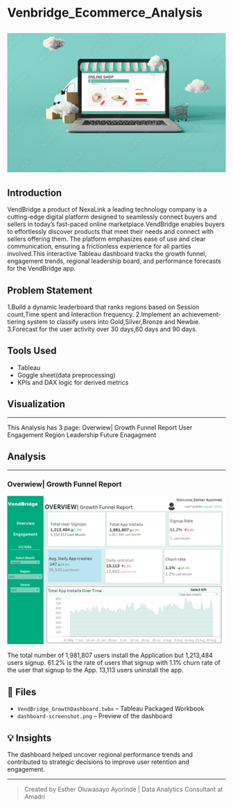 # Venbridge_Ecommerce_Analysis

![](https://github.com/EstherAyorinde/Venbridge_Ecommerce_Analysis/blob/main/Image%20import.png.png)
---

## Introduction
VendBridge a product of NexaLink a leading technology company is a cutting-edge digital platform designed to seamlessly connect buyers and sellers in today’s fast-paced online marketplace.VendBridge enables buyers to effortlessly discover products that meet their needs and connect with sellers offering them. The platform emphasizes ease of use and clear communication, ensuring a frictionless experience for all parties involved.This interactive Tableau dashboard tracks the growth funnel, engagement trends, regional leadership board, and performance forecasts for the VendBridge app.

## Problem Statement
1.Build a dynamic leaderboard that ranks regions based on Session count,Time spent and Interaction frequency.
2.Implement an achievement-tiering system to classify users into Gold,Silver,Bronze and Newbie.
3.Forecast for the  user activity over 30 days,60 days and 90 days.

## Tools Used
- Tableau
- Goggle sheet(data preprocessing)
- KPIs and DAX logic for derived metrics

## Visualization
---

This Analysis has 3 page:
Overwiew| Growth Funnel Report
User Engagement
Region Leadership
Future Enagagment

## Analysis
--- 

### Overwiew| Growth Funnel Report

![](https://github.com/EstherAyorinde/Venbridge_Ecommerce_Analysis/blob/main/vendBridge(overview).png)

The total number of 1,981,807 users install the Application but 1,213,484 users signup.
61.2% is the rate of users that signup with 1.1% churn rate of the user that signup to the App.
13,113 users uninstall the app.


## 📁 Files
- `VendBridge_GrowthDashboard.twbx` – Tableau Packaged Workbook
- `dashboard-screenshot.png` – Preview of the dashboard

## 💡 Insights
The dashboard helped uncover regional performance trends and contributed to strategic decisions to improve user retention and engagement.

---

> Created by Esther Oluwasayo Ayorinde | Data Analytics Consultant at Amadri
